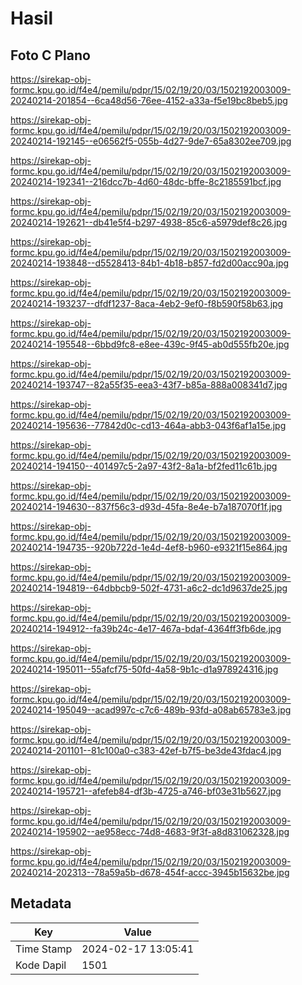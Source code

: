 # Hasil

## Foto C Plano

https://sirekap-obj-formc.kpu.go.id/f4e4/pemilu/pdpr/15/02/19/20/03/1502192003009-20240214-201854--6ca48d56-76ee-4152-a33a-f5e19bc8beb5.jpg

https://sirekap-obj-formc.kpu.go.id/f4e4/pemilu/pdpr/15/02/19/20/03/1502192003009-20240214-192145--e06562f5-055b-4d27-9de7-65a8302ee709.jpg

https://sirekap-obj-formc.kpu.go.id/f4e4/pemilu/pdpr/15/02/19/20/03/1502192003009-20240214-192341--216dcc7b-4d60-48dc-bffe-8c2185591bcf.jpg

https://sirekap-obj-formc.kpu.go.id/f4e4/pemilu/pdpr/15/02/19/20/03/1502192003009-20240214-192621--db41e5f4-b297-4938-85c6-a5979def8c26.jpg

https://sirekap-obj-formc.kpu.go.id/f4e4/pemilu/pdpr/15/02/19/20/03/1502192003009-20240214-193848--d5528413-84b1-4b18-b857-fd2d00acc90a.jpg

https://sirekap-obj-formc.kpu.go.id/f4e4/pemilu/pdpr/15/02/19/20/03/1502192003009-20240214-193237--dfdf1237-8aca-4eb2-9ef0-f8b590f58b63.jpg

https://sirekap-obj-formc.kpu.go.id/f4e4/pemilu/pdpr/15/02/19/20/03/1502192003009-20240214-195548--6bbd9fc8-e8ee-439c-9f45-ab0d555fb20e.jpg

https://sirekap-obj-formc.kpu.go.id/f4e4/pemilu/pdpr/15/02/19/20/03/1502192003009-20240214-193747--82a55f35-eea3-43f7-b85a-888a008341d7.jpg

https://sirekap-obj-formc.kpu.go.id/f4e4/pemilu/pdpr/15/02/19/20/03/1502192003009-20240214-195636--77842d0c-cd13-464a-abb3-043f6af1a15e.jpg

https://sirekap-obj-formc.kpu.go.id/f4e4/pemilu/pdpr/15/02/19/20/03/1502192003009-20240214-194150--401497c5-2a97-43f2-8a1a-bf2fed11c61b.jpg

https://sirekap-obj-formc.kpu.go.id/f4e4/pemilu/pdpr/15/02/19/20/03/1502192003009-20240214-194630--837f56c3-d93d-45fa-8e4e-b7a187070f1f.jpg

https://sirekap-obj-formc.kpu.go.id/f4e4/pemilu/pdpr/15/02/19/20/03/1502192003009-20240214-194735--920b722d-1e4d-4ef8-b960-e9321f15e864.jpg

https://sirekap-obj-formc.kpu.go.id/f4e4/pemilu/pdpr/15/02/19/20/03/1502192003009-20240214-194819--64dbbcb9-502f-4731-a6c2-dc1d9637de25.jpg

https://sirekap-obj-formc.kpu.go.id/f4e4/pemilu/pdpr/15/02/19/20/03/1502192003009-20240214-194912--fa39b24c-4e17-467a-bdaf-4364ff3fb6de.jpg

https://sirekap-obj-formc.kpu.go.id/f4e4/pemilu/pdpr/15/02/19/20/03/1502192003009-20240214-195011--55afcf75-50fd-4a58-9b1c-d1a978924316.jpg

https://sirekap-obj-formc.kpu.go.id/f4e4/pemilu/pdpr/15/02/19/20/03/1502192003009-20240214-195049--acad997c-c7c6-489b-93fd-a08ab65783e3.jpg

https://sirekap-obj-formc.kpu.go.id/f4e4/pemilu/pdpr/15/02/19/20/03/1502192003009-20240214-201101--81c100a0-c383-42ef-b7f5-be3de43fdac4.jpg

https://sirekap-obj-formc.kpu.go.id/f4e4/pemilu/pdpr/15/02/19/20/03/1502192003009-20240214-195721--afefeb84-df3b-4725-a746-bf03e31b5627.jpg

https://sirekap-obj-formc.kpu.go.id/f4e4/pemilu/pdpr/15/02/19/20/03/1502192003009-20240214-195902--ae958ecc-74d8-4683-9f3f-a8d831062328.jpg

https://sirekap-obj-formc.kpu.go.id/f4e4/pemilu/pdpr/15/02/19/20/03/1502192003009-20240214-202313--78a59a5b-d678-454f-accc-3945b15632be.jpg


## Metadata

| Key        | Value               |
| ---------- | ------------------- |
| Time Stamp | 2024-02-17 13:05:41 |
| Kode Dapil | 1501                |



